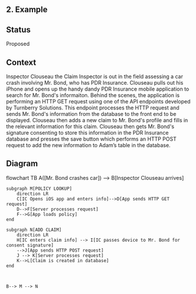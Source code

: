 ## 2. Example


## Status

Proposed

## Context

Inspector Clouseau the Claim Inspector is out in the field assessing a car crash involving Mr. Bond, who has PDR Insurance. Clouseau pulls out his iPhone and opens up the handy dandy PDR Insurance mobile application to search for Mr. Bond's informaiton. Behind the scenes, the application is performing an HTTP GET request using one of the API endpoints developed by Turnberry Solutions. This endpoint processes the HTTP request and sends Mr. Bond's information from the database to the front end to be displayed. Clouseau then adds a new claim to Mr. Bond's profile and fills in the relevant information for this claim. Clouseau then gets Mr. Bond's signature consenting to store this information in the PDR Insurance database and presses the save button which performs an HTTP POST request to add the new information to Adam’s table in the database. 

## Diagram

flowchart TB
    A([Mr. Bond crashes car]) --> B[Inspector Clouseau arrives]
    
    subgraph M[POLICY LOOKUP]
        direction LR
        C[IC Opens iOS app and enters info]-->D[App sends HTTP GET request]
        D-->F[Server processes request]
        F-->G[App loads policy]
    end

    subgraph N[ADD CLAIM]
        direction LR
        H[IC enters claim info] --> I[IC passes device to Mr. Bond for consent signature]
        -->J[App sends HTTP POST request] 
        J --> K[Server processes request]
        K-->L[Claim is created in database]
    end



    B--> M --> N
